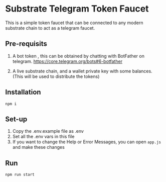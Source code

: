 # Substrate Telegram Token Faucet

This is a simple token faucet that can be connected to any modern substrate chain to act as a telegram faucet.

## Pre-requisits

1. A bot token , this can be obtained by chatting with BotFather on telegram. https://core.telegram.org/bots#6-botfather

2. A live substrate chain, and a wallet private key with some balances. (This will be used to distribute the tokens)

## Installation

`npm i`

## Set-up

1. Copy the .env.example file as .env
2. Set all the .env vars in this file
3. If you want to change the Help or Error Messages, you can open `app.js` and make these changes

## Run

`npm run start`
